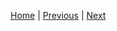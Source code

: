 [Home](./../../README.md) | [Previous](Tutorial/../../Part6/Part6.md) | [Next](Tutorial/../../Part8/Part8.md)